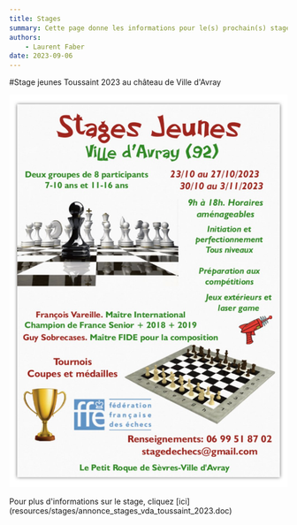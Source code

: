 ```yaml
---
title: Stages
summary: Cette page donne les informations pour le(s) prochain(s) stage(s) proposé(s) par le club d'échecs de Sèvres Ville d'Avray
authors:
    - Laurent Faber
date: 2023-09-06
---
```


#Stage jeunes Toussaint 2023 au château de Ville d'Avray

<img src="./../img/stages/affiche_vda_toussaint_2023.jpg" alt="Affiche stage jeunes Toussaint 2023">

<p markdown="1">
Pour plus d'informations sur le stage, cliquez [ici](resources/stages/annonce_stages_vda_toussaint_2023.doc)
</p>
